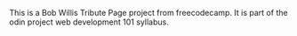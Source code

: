 This is a Bob Willis Tribute Page project from freecodecamp. 
It is part of the odin project web development 101 syllabus. 